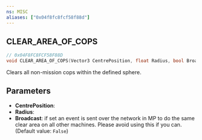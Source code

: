 ```yaml
---
ns: MISC
aliases: ["0x04f8fc8fcf58f88d"]
---
```

## CLEAR_AREA_OF_COPS

```c
// 0x04F8FC8FCF58F88D
void CLEAR_AREA_OF_COPS(Vector3 CentrePosition, float Radius, bool Broadcast);
```

Clears all non-mission cops within the defined sphere.


## Parameters
* **CentrePosition**: 
* **Radius**: 
* **Broadcast**: if set an event is sent over the network in MP to do the same clear area on all other machines. Please avoid using this if you can. (Default value: `False`)
